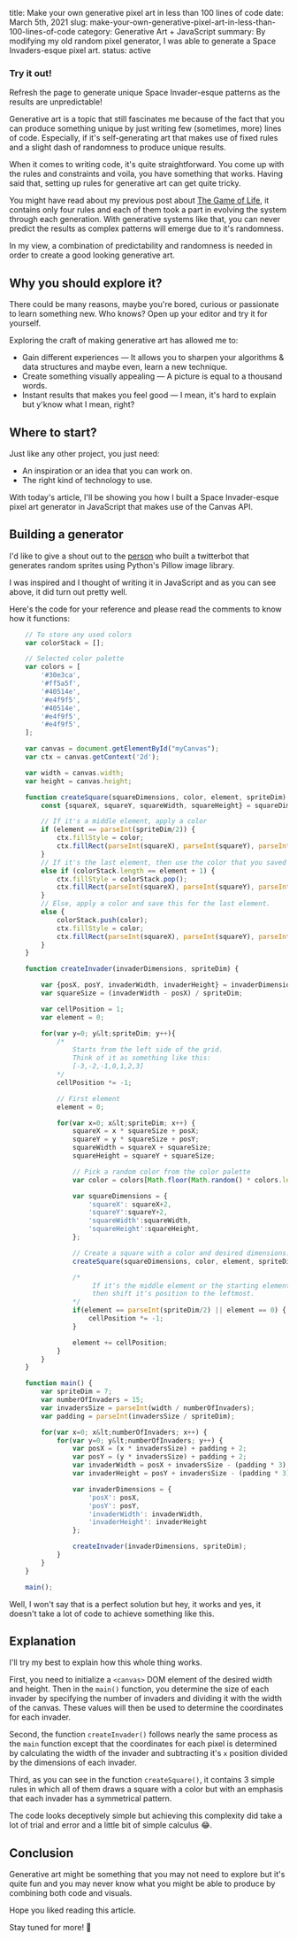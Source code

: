 title: Make your own generative pixel art in less than 100 lines of code
date: March 5th, 2021
slug: make-your-own-generative-pixel-art-in-less-than-100-lines-of-code
category: Generative Art + JavaScript
summary: By modifying my old random pixel generator, I was able to generate a Space Invaders-esque pixel art.
status: active

<canvas id="myCanvas" width="500" height="302" style="border:0px solid #40514e;background-color: #e4f9f5;"></canvas>
<script defer type="text/javascript" src="/static/projects/invaders-sprites/script.js"></script>

<div class="post-notification success">
    <h3>Try it out!</h3>
    <p>Refresh the page to generate unique Space Invader-esque patterns as the results are unpredictable!</p>
</div>

Generative art is a topic that still fascinates me because of the fact that you can produce something unique by just writing few (sometimes, more) lines of code. Especially, if it's self-generating art that makes use of fixed rules and a slight dash of randomness to produce unique results.

When it comes to writing code, it's quite straightforward. You come up with the rules and constraints and voila, you have something that works. Having said that, setting up rules for generative art can get quite tricky.

You might have read about my previous post about [The Game of Life](/writings/posts/the-game-of-life/), it contains only four rules and each of them took a part in evolving the system through each generation. With generative systems like that, you can never predict the results as complex patterns will emerge due to it's randomness.

In my view, a combination of predictability and randomness is needed in order to create a good looking generative art.

## Why you should explore it?
There could be many reasons, maybe you're bored, curious or passionate to learn something new. Who knows? Open up your editor and try it for yourself.

Exploring the craft of making generative art has allowed me to:

- Gain different experiences &mdash; It allows you to sharpen your algorithms & data structures and maybe even, learn a new technique.
- Create something visually appealing &mdash; A picture is equal to a thousand words.
- Instant results that makes you feel good &mdash; I mean, it's hard to explain but y'know what I mean, right?

## Where to start?
Just like any other project, you just need:

- An inspiration or an idea that you can work on.
- The right kind of technology to use.

With today's article, I'll be showing you how I built a Space Invader-esque pixel art generator in JavaScript that makes use of the Canvas API.

## Building a generator
I'd like to give a shout out to the [person](https://www.erdavids.com/) who built a twitterbot that generates random sprites using Python's Pillow image library.

I was inspired and I thought of writing it in JavaScript and as you can see above, it did turn out pretty well.

Here's the code for your reference and please read the comments to know how it functions:
```javascript
    // To store any used colors
    var colorStack = [];

    // Selected color palette
    var colors = [
        '#30e3ca',
        '#ff5a5f',
        '#40514e',
        '#e4f9f5',
        '#40514e',
        '#e4f9f5',
        '#e4f9f5',
    ];

    var canvas = document.getElementById("myCanvas");
    var ctx = canvas.getContext('2d');

    var width = canvas.width;
    var height = canvas.height;

    function createSquare(squareDimensions, color, element, spriteDim) {
        const {squareX, squareY, squareWidth, squareHeight} = squareDimensions;

        // If it's a middle element, apply a color
        if (element == parseInt(spriteDim/2)) {
            ctx.fillStyle = color;
            ctx.fillRect(parseInt(squareX), parseInt(squareY), parseInt(squareWidth/squareX)+3, parseInt(squareHeight/squareY)+3);
        }
        // If it's the last element, then use the color that you saved previously
        else if (colorStack.length == element + 1) {
            ctx.fillStyle = colorStack.pop();
            ctx.fillRect(parseInt(squareX), parseInt(squareY), parseInt(squareWidth/squareX)+3, parseInt(squareHeight/squareY)+3);  
        }
        // Else, apply a color and save this for the last element.
        else {
            colorStack.push(color);
            ctx.fillStyle = color;
            ctx.fillRect(parseInt(squareX), parseInt(squareY), parseInt(squareWidth/squareX)+3, parseInt(squareHeight/squareY)+3);      
        }
    }

    function createInvader(invaderDimensions, spriteDim) { 

        var {posX, posY, invaderWidth, invaderHeight} = invaderDimensions;
        var squareSize = (invaderWidth - posX) / spriteDim;

        var cellPosition = 1;
        var element = 0;

        for(var y=0; y&lt;spriteDim; y++){
            /* 
                Starts from the left side of the grid.
                Think of it as something like this:
                [-3,-2,-1,0,1,2,3]
            */
            cellPosition *= -1;

            // First element
            element = 0;

            for(var x=0; x&lt;spriteDim; x++) {
                squareX = x * squareSize + posX;
                squareY = y * squareSize + posY;
                squareWidth = squareX + squareSize;
                squareHeight = squareY + squareSize;

                // Pick a random color from the color palette
                var color = colors[Math.floor(Math.random() * colors.length)];

                var squareDimensions = {
                    'squareX': squareX+2,
                    'squareY':squareY+2,
                    'squareWidth':squareWidth,
                    'squareHeight':squareHeight,
                };

                // Create a square with a color and desired dimensions.
                createSquare(squareDimensions, color, element, spriteDim);

                /*
                     If it's the middle element or the starting element, 
                     then shift it's position to the leftmost.
                */
                if(element == parseInt(spriteDim/2) || element == 0) {
                    cellPosition *= -1;
                }

                element += cellPosition;
            }
        }
    }

    function main() {
        var spriteDim = 7;
        var numberOfInvaders = 15;
        var invadersSize = parseInt(width / numberOfInvaders);
        var padding = parseInt(invadersSize / spriteDim);

        for(var x=0; x&lt;numberOfInvaders; x++) {
            for(var y=0; y&lt;numberOfInvaders; y++) {
                var posX = (x * invadersSize) + padding + 2;
                var posY = (y * invadersSize) + padding + 2;
                var invaderWidth = posX + invadersSize - (padding * 3);
                var invaderHeight = posY + invadersSize - (padding * 3);

                var invaderDimensions = {
                    'posX': posX,
                    'posY': posY,
                    'invaderWidth': invaderWidth,
                    'invaderHeight': invaderHeight
                };

                createInvader(invaderDimensions, spriteDim);
            }
        }   
    }

    main();
```

Well, I won't say that is a perfect solution but hey, it works and yes, it doesn't take a lot of code to achieve something like this.

## Explanation
I'll try my best to explain how this whole thing works.

First, you need to initialize a `<canvas>` DOM element of the desired width and height. Then in the `main()` function, you determine the size of each invader by specifying the number of invaders and dividing it with the width of the canvas. These values will then be used to determine the coordinates for each invader.

Second, the function `createInvader()` follows nearly the same process as the `main` function except that the coordinates for each pixel is determined by calculating the width of the invader and subtracting it's `x` position divided by the dimensions of each invader.

Third, as you can see in the function `createSquare()`, it contains 3 simple rules in which all of them draws a square with a color but with an emphasis that each invader has a symmetrical pattern.

The code looks deceptively simple but achieving this complexity did take a lot of trial and error and a little bit of simple calculus &#x1F602;.

## Conclusion
Generative art might be something that you may not need to explore but it's quite fun and you may never know what you might be able to produce by combining both code and visuals.

Hope you liked reading this article.

Stay tuned for more! &#x1F918;